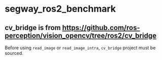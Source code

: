# segway_ros2_benchmark

## cv_bridge is from https://github.com/ros-perception/vision_opencv/tree/ros2/cv_bridge  

Before using `read_image` or `read_image_intra`, `cv_bridge` project must be sourced.  
